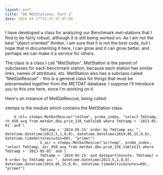 ```yaml
---
layout: post
title: "OO MetStations, Part 1"
date: 2015-03-17T15:47:47-07:00
---
```


I have developed a class for analyzing our Benchmark met-stations that I find to be fairly robust, although it is still being worked on. As I am not the best "object oriented" thinker, I am sure that it is not the best code, but I hope that in documenting it here, I can grow and it can grow better, and perhaps we can make it a service for others. 

The class is a class I call "MetStation". MetStation is the parent of subclasses for each benchmark station, because each station has similar links, names of attribtues, etc. MetStation also has a subclass called "MetDatRescue" - this is a general class for things that must be piecemealed together from the METDAT database. I suppose I'll introduce you to this one here, since I'm working on it.

Here's an instance of MetDatRescue, being called:

xtempx is the module which contains the MetStation class. 

        U_rel= xtempx.MetDatRescue("relhum", probe_index, "select TmStamp, rh_450_avg from metdat.dbo.prim_226_table160 where TmStamp > '2013-05-01' and \
                    TmStamp < '2014-05-15' order by TmStamp asc ", datetime.datetime(2013,5,1,0,0), datetime.datetime(2014,05,15,0,0), datetime.timedelta(minutes=60), "primet")
                    U_air = xtempx.MetDatRescue("airtemp", probe_index, "select TmStamp, air_450_avg from metdat.dbo.prim_226_table115 where TmStamp > '2013-05-01' and \
                    TmStamp < '2014-05-15' and datepart(minute, TmStamp) = 0 order by TmStamp asc ", datetime.datetime(2013,5,1,0,0), datetime.datetime(2014,05,15,0,0), datetime.timedelta(minutes=60), "primet")
